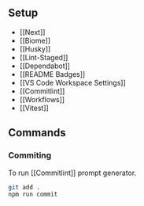 ## Setup
- [[Next]]
- [[Biome]]
- [[Husky]]
- [[Lint-Staged]]
- [[Dependabot]]
- [[README Badges]]
- [[VS Code Workspace Settings]]
- [[Commitlint]]
- [[Workflows]]
- [[Vitest]]




## Commands 

### Commiting
To run [[Commitlint]] prompt generator. 
```bash
git add .
npm run commit
```
